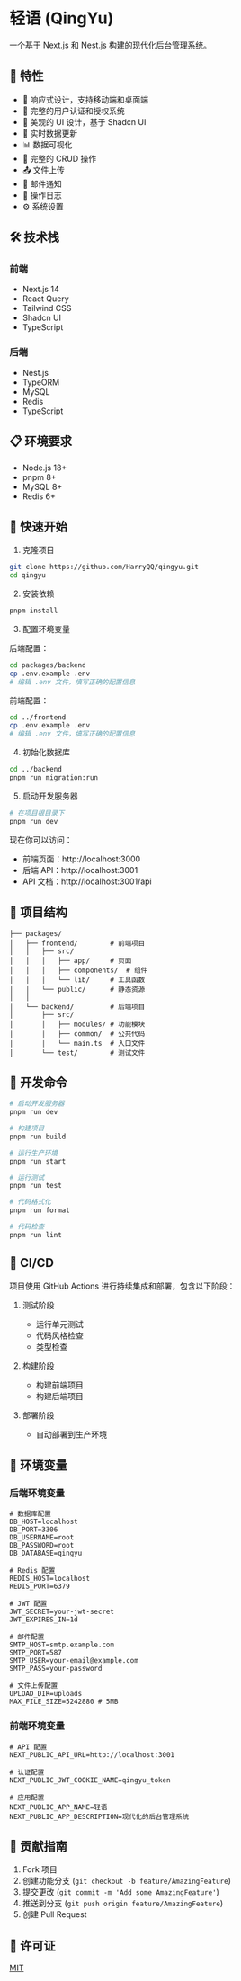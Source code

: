 # 轻语 (QingYu)

一个基于 Next.js 和 Nest.js 构建的现代化后台管理系统。

## 🚀 特性

- 📱 响应式设计，支持移动端和桌面端
- 🔐 完整的用户认证和授权系统
- 🎨 美观的 UI 设计，基于 Shadcn UI
- 🔄 实时数据更新
- 📊 数据可视化
- 📝 完整的 CRUD 操作
- 📤 文件上传
- 📧 邮件通知
- 📝 操作日志
- ⚙️ 系统设置

## 🛠 技术栈

### 前端
- Next.js 14
- React Query
- Tailwind CSS
- Shadcn UI
- TypeScript

### 后端
- Nest.js
- TypeORM
- MySQL
- Redis
- TypeScript

## 📋 环境要求

- Node.js 18+
- pnpm 8+
- MySQL 8+
- Redis 6+

## 🚀 快速开始

1. 克隆项目
```bash
git clone https://github.com/HarryQQ/qingyu.git
cd qingyu
```

2. 安装依赖
```bash
pnpm install
```

3. 配置环境变量

后端配置：
```bash
cd packages/backend
cp .env.example .env
# 编辑 .env 文件，填写正确的配置信息
```

前端配置：
```bash
cd ../frontend
cp .env.example .env
# 编辑 .env 文件，填写正确的配置信息
```

4. 初始化数据库
```bash
cd ../backend
pnpm run migration:run
```

5. 启动开发服务器
```bash
# 在项目根目录下
pnpm run dev
```

现在你可以访问：
- 前端页面：http://localhost:3000
- 后端 API：http://localhost:3001
- API 文档：http://localhost:3001/api

## 📁 项目结构

```
├── packages/
│   ├── frontend/        # 前端项目
│   │   ├── src/
│   │   │   ├── app/     # 页面
│   │   │   ├── components/  # 组件
│   │   │   └── lib/     # 工具函数
│   │   └── public/      # 静态资源
│   │
│   └── backend/         # 后端项目
│       ├── src/
│       │   ├── modules/ # 功能模块
│       │   ├── common/  # 公共代码
│       │   └── main.ts  # 入口文件
│       └── test/        # 测试文件
```

## 🔨 开发命令

```bash
# 启动开发服务器
pnpm run dev

# 构建项目
pnpm run build

# 运行生产环境
pnpm run start

# 运行测试
pnpm run test

# 代码格式化
pnpm run format

# 代码检查
pnpm run lint
```

## 🚢 CI/CD

项目使用 GitHub Actions 进行持续集成和部署，包含以下阶段：

1. 测试阶段
   - 运行单元测试
   - 代码风格检查
   - 类型检查

2. 构建阶段
   - 构建前端项目
   - 构建后端项目

3. 部署阶段
   - 自动部署到生产环境

## 📝 环境变量

### 后端环境变量

```env
# 数据库配置
DB_HOST=localhost
DB_PORT=3306
DB_USERNAME=root
DB_PASSWORD=root
DB_DATABASE=qingyu

# Redis 配置
REDIS_HOST=localhost
REDIS_PORT=6379

# JWT 配置
JWT_SECRET=your-jwt-secret
JWT_EXPIRES_IN=1d

# 邮件配置
SMTP_HOST=smtp.example.com
SMTP_PORT=587
SMTP_USER=your-email@example.com
SMTP_PASS=your-password

# 文件上传配置
UPLOAD_DIR=uploads
MAX_FILE_SIZE=5242880 # 5MB
```

### 前端环境变量

```env
# API 配置
NEXT_PUBLIC_API_URL=http://localhost:3001

# 认证配置
NEXT_PUBLIC_JWT_COOKIE_NAME=qingyu_token

# 应用配置
NEXT_PUBLIC_APP_NAME=轻语
NEXT_PUBLIC_APP_DESCRIPTION=现代化的后台管理系统
```

## 🤝 贡献指南

1. Fork 项目
2. 创建功能分支 (`git checkout -b feature/AmazingFeature`)
3. 提交更改 (`git commit -m 'Add some AmazingFeature'`)
4. 推送到分支 (`git push origin feature/AmazingFeature`)
5. 创建 Pull Request

## 📄 许可证

[MIT](LICENSE) 